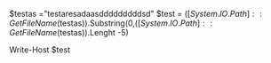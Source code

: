 $testas ="testaresadaasdddddddddsd"
$test = $([System.IO.Path]::GetFileName($testas)).Substring(0,$([System.IO.Path]::GetFileName($testas)).Lenght -5)

Write-Host $test

